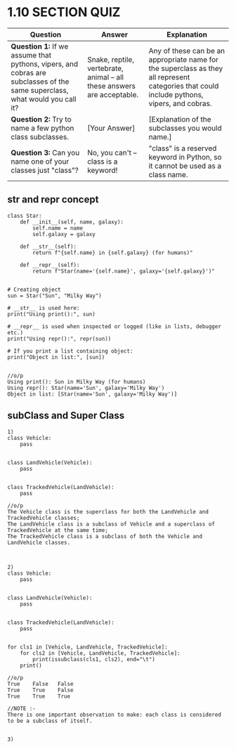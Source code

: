 # 1.10 SECTION QUIZ

| Question | Answer | Explanation |
|----------|--------|-------------|
| **Question 1:** If we assume that pythons, vipers, and cobras are subclasses of the same superclass, what would you call it? | Snake, reptile, vertebrate, animal – all these answers are acceptable. | Any of these can be an appropriate name for the superclass as they all represent categories that could include pythons, vipers, and cobras. |
| **Question 2:** Try to name a few python class subclasses. | [Your Answer] | [Explanation of the subclasses you would name.] |
| **Question 3:** Can you name one of your classes just "class"? | No, you can't – class is a keyword! | "class" is a reserved keyword in Python, so it cannot be used as a class name. |






## __str__  and __repr__ concept
```
class Star:
    def __init__(self, name, galaxy):
        self.name = name
        self.galaxy = galaxy

    def __str__(self):
        return f"{self.name} in {self.galaxy} (for humans)"

    def __repr__(self):
        return f"Star(name='{self.name}', galaxy='{self.galaxy}')"


# Creating object
sun = Star("Sun", "Milky Way")

# __str__ is used here:
print("Using print():", sun)

# __repr__ is used when inspected or logged (like in lists, debugger etc.)
print("Using repr():", repr(sun))

# If you print a list containing object:
print("Object in list:", [sun])


//o/p
Using print(): Sun in Milky Way (for humans)
Using repr(): Star(name='Sun', galaxy='Milky Way')
Object in list: [Star(name='Sun', galaxy='Milky Way')]

```



## subClass and Super Class
```
1)
class Vehicle:
    pass


class LandVehicle(Vehicle):
    pass


class TrackedVehicle(LandVehicle):
    pass

//o/p
The Vehicle class is the superclass for both the LandVehicle and TrackedVehicle classes;
The LandVehicle class is a subclass of Vehicle and a superclass of TrackedVehicle at the same time;
The TrackedVehicle class is a subclass of both the Vehicle and LandVehicle classes.



2)
class Vehicle:
    pass


class LandVehicle(Vehicle):
    pass


class TrackedVehicle(LandVehicle):
    pass


for cls1 in [Vehicle, LandVehicle, TrackedVehicle]:
    for cls2 in [Vehicle, LandVehicle, TrackedVehicle]:
        print(issubclass(cls1, cls2), end="\t")
    print()

//o/p
True	False	False	
True	True	False	
True	True	True

//NOTE :-
There is one important observation to make: each class is considered to be a subclass of itself.


3)


```
